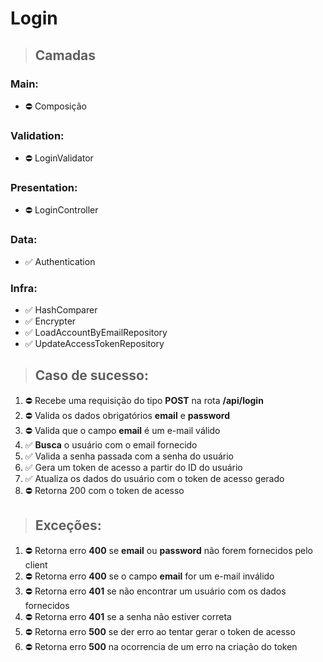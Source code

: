 # Login

> ## Camadas
### Main:
- ⛔ Composição

### Validation:
- ⛔ LoginValidator

### Presentation:
- ⛔ LoginController

### Data:
- ✅ Authentication

### Infra:
- ✅ HashComparer
- ✅ Encrypter
- ✅ LoadAccountByEmailRepository
- ✅ UpdateAccessTokenRepository

> ## Caso de sucesso:
1. ⛔ Recebe uma requisição do tipo **POST** na rota **/api/login**
1. ⛔ Valida os dados obrigatórios **email** e **password**
1. ⛔ Valida que o campo **email** é um e-mail válido
1. ✅ **Busca** o usuário com o email fornecido
1. ✅ Valida a senha passada com a senha do usuário
1. ✅ Gera um token de acesso a partir do ID do usuário
1. ✅ Atualiza os dados do usuário com o token de acesso gerado
1. ⛔ Retorna 200 com o token de acesso

> ## Exceções:
1. ⛔ Retorna erro **400** se **email** ou **password** não forem fornecidos pelo client
1. ⛔ Retorna erro **400** se o campo **email** for um e-mail inválido
1. ⛔ Retorna erro **401** se não encontrar um usuário com os dados fornecidos
1. ⛔ Retorna erro **401** se a senha não estiver correta
1. ⛔ Retorna erro **500** se der erro ao tentar gerar o token de acesso
1. ⛔ Retorna erro **500** na ocorrencia de um erro na criação do token